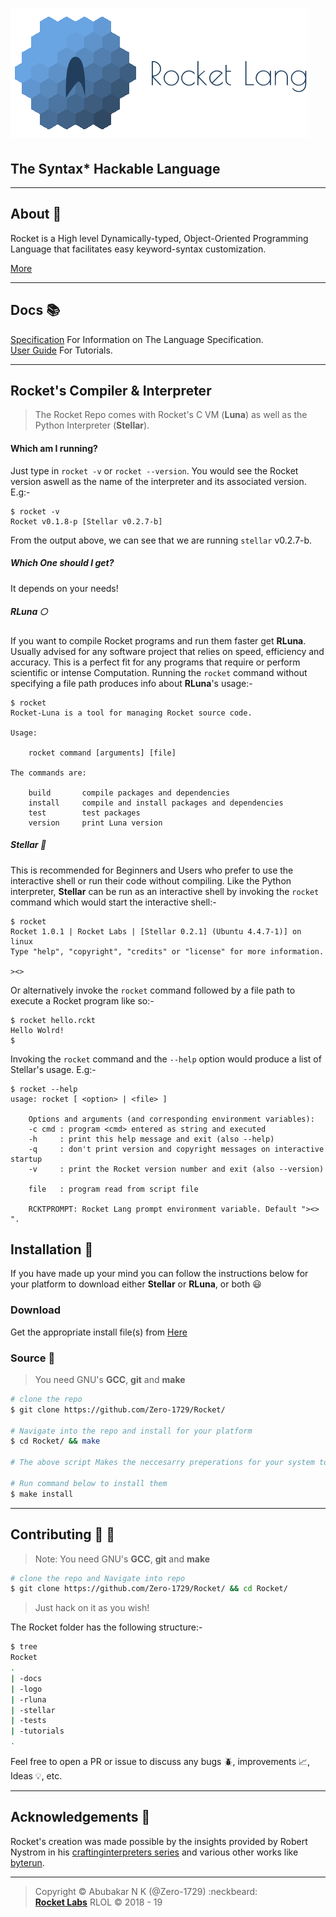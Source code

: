 # ![](logo/logo-full-with-text-large.png)

## The Syntax* Hackable Language

---

## About :book:

Rocket is a High level Dynamically-typed, Object-Oriented Programming Language that facilitates easy keyword-syntax customization.


[More](docs/About.md)

---

## Docs :books:
[Specification](docs/Specification.md) For Information on The Language Specification.<br>
[User Guide](docs/Tutorials.md) For Tutorials.

---

## Rocket's Compiler & Interpreter

> The Rocket Repo comes with Rocket's C VM (**Luna**) as well as the Python Interpreter (**Stellar**).

#### Which am I running?

Just type in `rocket -v` or `rocket --version`. You would see the Rocket version aswell as the name of the interpreter and its associated version. E.g:-

```
$ rocket -v
Rocket v0.1.8-p [Stellar v0.2.7-b]
```

From the output above, we can see that we are running `stellar` v0.2.7-b.

##### Which One should I get?

It depends on your needs!

##### RLuna :full_moon:

If you want to compile Rocket programs and run them faster get **RLuna**. Usually advised for any software project that relies on speed, efficiency and accuracy. This is a perfect fit for any programs that require or perform scientific or intense Computation. Running the `rocket` command without specifying a file path produces info about **RLuna**'s usage:-
```
$ rocket
Rocket-Luna is a tool for managing Rocket source code.

Usage:

	rocket command [arguments] [file]

The commands are:

    build       compile packages and dependencies
    install     compile and install packages and dependencies
    test        test packages
    version     print Luna version
```

##### Stellar :dizzy:

This is recommended for Beginners and Users who prefer to use the interactive shell or run their code without compiling. Like the Python interpreter, **Stellar** can be run as an interactive shell by invoking the `rocket` command which would start the interactive shell:-

```
$ rocket
Rocket 1.0.1 | Rocket Labs | [Stellar 0.2.1] (Ubuntu 4.4.7-1)] on linux
Type "help", "copyright", "credits" or "license" for more information.

><>
```

Or alternatively invoke the `rocket` command followed by a file path to execute a Rocket program like so:-

```
$ rocket hello.rckt
Hello Wolrd!
$
```

Invoking the `rocket` command and the `--help` option would produce a list of Stellar's usage. E.g:-

```
$ rocket --help
usage: rocket [ <option> | <file> ]

    Options and arguments (and corresponding environment variables):
    -c cmd : program <cmd> entered as string and executed
    -h     : print this help message and exit (also --help)
    -q     : don't print version and copyright messages on interactive startup
    -v     : print the Rocket version number and exit (also --version)

    file   : program read from script file

    RCKTPROMPT: Rocket Lang prompt environment variable. Default "><> ".
```

## Installation :floppy_disk:

If you have made up your mind you can follow the instructions below for your platform to download either **Stellar** or **RLuna**, or both :smiley:

### Download

Get the appropriate install file(s) from [Here](https://github.com/Zero-1729/Rocket/releases)

### Source :scroll:

> You need GNU's **GCC**, **git** and **make**

```sh
# clone the repo
$ git clone https://github.com/Zero-1729/Rocket/

# Navigate into the repo and install for your platform
$ cd Rocket/ && make

# The above script Makes the neccesarry preperations for your system to be ready to install both Stellar and Luna

# Run command below to install them
$ make install
```

---

## Contributing :busts_in_silhouette: :wrench:

> Note: You need GNU's **GCC**, **git** and **make**<br>

```sh
# clone the repo and Navigate into repo
$ git clone https://github.com/Zero-1729/Rocket/ && cd Rocket/
```

> Just hack on it as you wish!

The Rocket folder has the following structure:-

```sh
$ tree
Rocket
.
| -docs
| -logo
| -rluna
| -stellar
| -tests
| -tutorials
.
```

Feel free to open a PR or issue to discuss any bugs :beetle:, improvements :chart_with_upwards_trend:, Ideas :bulb:, etc.

---

## Acknowledgements :pushpin:


Rocket's creation was made possible by the insights provided by Robert Nystrom in his [craftinginterpreters series](https://github.com/munificent/craftinginterpreters) and various other works like [byterun](https://github.com/byterun).

---

> Copyright &copy; Abubakar N K (@Zero-1729) :neckbeard:<br>
[**Rocket Labs**](https://github.com/Zero-1729) RLOL &copy; 2018 - 19
